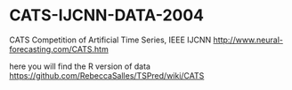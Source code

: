 # CATS-IJCNN-DATA-2004
CATS Competition of Artificial Time Series, IEEE IJCNN
http://www.neural-forecasting.com/CATS.htm

here you will find the R version of data
https://github.com/RebeccaSalles/TSPred/wiki/CATS
